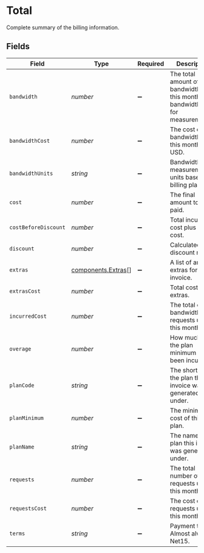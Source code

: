 # Total

Complete summary of the billing information.


## Fields

| Field                                                                                | Type                                                                                 | Required                                                                             | Description                                                                          |
| ------------------------------------------------------------------------------------ | ------------------------------------------------------------------------------------ | ------------------------------------------------------------------------------------ | ------------------------------------------------------------------------------------ |
| `bandwidth`                                                                          | *number*                                                                             | :heavy_minus_sign:                                                                   | The total amount of bandwidth used this month (See bandwidth_units for measurement). |
| `bandwidthCost`                                                                      | *number*                                                                             | :heavy_minus_sign:                                                                   | The cost of the bandwidth used this month in USD.                                    |
| `bandwidthUnits`                                                                     | *string*                                                                             | :heavy_minus_sign:                                                                   | Bandwidth measurement units based on billing plan.                                   |
| `cost`                                                                               | *number*                                                                             | :heavy_minus_sign:                                                                   | The final amount to be paid.                                                         |
| `costBeforeDiscount`                                                                 | *number*                                                                             | :heavy_minus_sign:                                                                   | Total incurred cost plus extras cost.                                                |
| `discount`                                                                           | *number*                                                                             | :heavy_minus_sign:                                                                   | Calculated discount rate.                                                            |
| `extras`                                                                             | [components.Extras](../../models/shared/extras.md)[]                                 | :heavy_minus_sign:                                                                   | A list of any extras for this invoice.                                               |
| `extrasCost`                                                                         | *number*                                                                             | :heavy_minus_sign:                                                                   | Total cost of all extras.                                                            |
| `incurredCost`                                                                       | *number*                                                                             | :heavy_minus_sign:                                                                   | The total cost of bandwidth and requests used this month.                            |
| `overage`                                                                            | *number*                                                                             | :heavy_minus_sign:                                                                   | How much over the plan minimum has been incurred.                                    |
| `planCode`                                                                           | *string*                                                                             | :heavy_minus_sign:                                                                   | The short code the plan this invoice was generated under.                            |
| `planMinimum`                                                                        | *number*                                                                             | :heavy_minus_sign:                                                                   | The minimum cost of this plan.                                                       |
| `planName`                                                                           | *string*                                                                             | :heavy_minus_sign:                                                                   | The name of the plan this invoice was generated under.                               |
| `requests`                                                                           | *number*                                                                             | :heavy_minus_sign:                                                                   | The total number of requests used this month.                                        |
| `requestsCost`                                                                       | *number*                                                                             | :heavy_minus_sign:                                                                   | The cost of the requests used this month.                                            |
| `terms`                                                                              | *string*                                                                             | :heavy_minus_sign:                                                                   | Payment terms. Almost always Net15.                                                  |